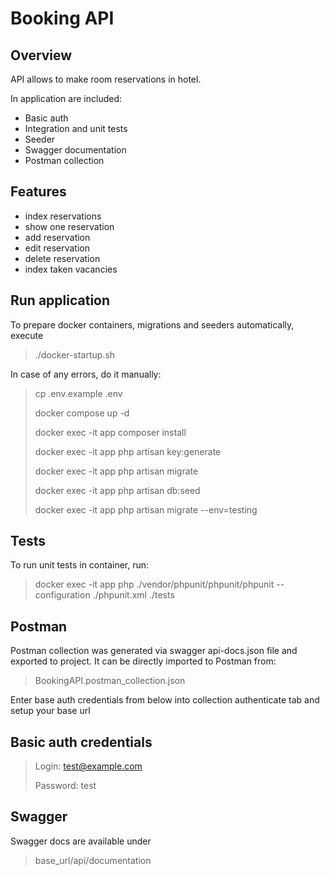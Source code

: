 # Booking API

## Overview

API allows to make room reservations in hotel.

In application are included:
* Basic auth
* Integration and unit tests
* Seeder
* Swagger documentation
* Postman collection

## Features

* index reservations
* show one reservation
* add reservation
* edit reservation
* delete reservation
* index taken vacancies

## Run application

To prepare docker containers, migrations and seeders automatically,
execute

> ./docker-startup.sh

In case of any errors, do it manually:

> cp .env.example .env
>
> docker compose up -d
> 
> docker exec -it app composer install
> 
> docker exec -it app php artisan key:generate
>
> docker exec -it app php artisan migrate
> 
> docker exec -it app php artisan db:seed
> 
> docker exec -it app php artisan migrate --env=testing


## Tests

To run unit tests in container, run:

> docker exec -it app php ./vendor/phpunit/phpunit/phpunit --configuration ./phpunit.xml ./tests

## Postman

Postman collection was generated via swagger api-docs.json file and exported to project. 
It can be directly imported to Postman from:

> BookingAPI.postman_collection.json

Enter base auth credentials from below into collection authenticate tab and setup your base url

## Basic auth credentials

> Login: test@example.com
> 
> Password: test

## Swagger

Swagger docs are available under

> base_url/api/documentation
